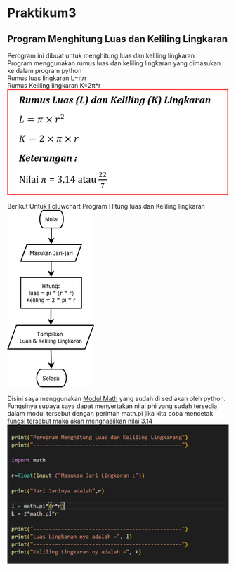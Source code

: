 # Praktikum3
## Program Menghitung Luas dan Keliling Lingkaran
Perogram ini dibuat untuk menghitung luas dan keliling lingkaran <br/>
Program menggunakan rumus luas dan keliling lingkaran yang dimasukan ke dalam program python<br/>
Rumus luas lingkaran L=π*r*r <br/>
Rumus Keliling lingkaran K=2π*r <br/>
![Gambar 1](Gambar/ss1.png)<br/>

Berikut Untuk Foluwchart Program Hitung luas dan Keliling lingkaran<br/>
![Gambar 2](Gambar/ss2.png)<br/>

Disini saya menggunakan [Modul Math](https://www.w3schools.com/python/python_math.asp)
 yang sudah di sediakan oleh python. Fungsinya supaya saya dapat menyertakan nilai phi yang sudah tersedia dalam modul tersebut dengan perintah math.pi jika kita coba mencetak fungsi tersebut maka akan menghasilkan nilai 3.14<br/>
![Gambar 3](Gambar/ss3.png)<br/>








 

